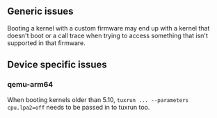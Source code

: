 ## Generic issues

Booting a kernel with a custom firmware may end up with a kernel that doesn't
boot or a call trace when trying to access something that isn't supported in
that firmware.

## Device specific issues

### qemu-arm64

When booting kernels older than 5.10, `tuxrun ... --parameters cpu.lpa2=off`
needs to be passed in to tuxrun too.

